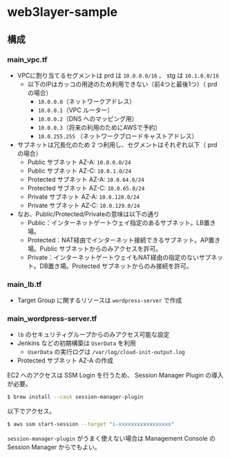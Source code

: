 # web3layer-sample

## 構成

### main_vpc.tf

- VPCに割り当てるセグメントは prd は `10.0.0.0/16` 、 stg は `10.1.0.0/16`
  - 以下のIPはカッコの用途のため利用できない（前4つと最後1つ）（ prd の場合）
    - `10.0.0.0`（ネットワークアドレス）
    - `10.0.0.1`（VPC ルーター）
    - `10.0.0.2`（DNS へのマッピング用）
    - `10.0.0.3`（将来の利用のためにAWSで予約）
    - `10.0.255.255` （ネットワークブロードキャストアドレス）
- サブネットは冗長化のため 2 つ利用し、セグメントはそれぞれ以下（ prd の場合）
  - Public サブネット AZ-A: `10.0.0.0/24`
  - Public サブネット AZ-C: `10.0.1.0/24`
  - Protected サブネット AZ-A: `10.0.64.0/24`
  - Protected サブネット AZ-C: `10.0.65.0/24`
  - Private サブネット AZ-A: `10.0.128.0/24`
  - Private サブネット AZ-C: `10.0.129.0/24`
- なお、Public/Protected/Privateの意味は以下の通り
  - Public：インターネットゲートウェイ指定のあるサブネット。LB置き場。
  - Protected：NAT経由でインターネット接続できるサブネット。AP置き場。Public サブネットからのみアクセスを許可。
  - Private：インターネットゲートウェイもNAT経由の指定のないサブネット。DB置き場。Protected サブネットからのみ接続を許可。

### main_lb.tf

- Target Group に関するリソースは `wordpress-server` で作成

### main_wordpress-server.tf

- `lb` のセキュリティグループからのみアクセス可能な設定
- Jenkins などの初期構築は `UserData` を利用
  - `UserData` の実行ログは `/var/log/cloud-init-output.log`
- Protected サブネット AZ-A の作成

EC2 へのアクセスは SSM Login を行うため、 Session Manager Plugin の導入が必要。

```bash
$ brew install --cask session-manager-plugin
```

以下でアクセス。

```bash
$ aws ssm start-session --target "i-xxxxxxxxxxxxxxxxx"
```

`session-manager-plugin` がうまく使えない場合は Management Console の Session Manager からでもよい。